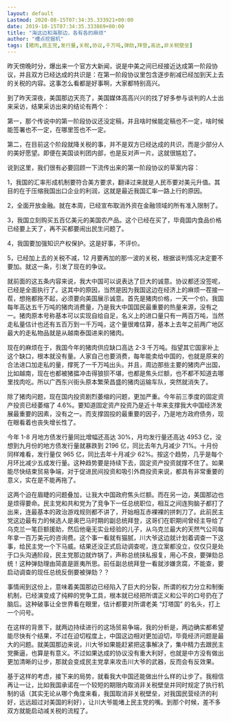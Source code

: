 ```yaml
---
layout: default
Lastmod: 2020-08-15T07:34:35.333921+00:00
date: 2019-10-15T07:34:35.333869+00:00
title: "海这边和海那边，各有各的麻烦"
author: "槽点挖掘机"
tags: [猪肉,民主党,发行量,关税,协议,千万吨,弹劾,拜登,高达,非关税壁垒]
---
```



昨天傍晚时分，爆出来一个官方大新闻，说是中美之间已经接近达成第一阶段协议，并且双方已经达成的共识是：在第一阶段协议里包含逐步削减已经加到天上去的关税的内容。这事怎么看都是好事啊，大家都特别高兴。

到了昨天深夜，美国那边天亮了，美国媒体高高兴兴的找了好多参与谈判的人士出来采访，结果采访出来的结论有两个：

第一，那个传说中的第一阶段协议还没定稿，并且啥时候能定稿也不一定，啥时候能签署也不一定，在哪里签也不一定。

第二，在目前这个阶段就降关税的事，并不是双方已经达成的共识，而是少部分人的美好愿望。即便在美国谈判团内部，也是反对声一片。这就很尴尬了。

说到这里，我们很有必要回顾一下流传出来的第一阶段协议的草案内容：

1，我国的汇率形成机制要符合美方要求，翻译过来就是人民币要对美元升值。其目的在于压缩我国出口企业的利润，这就是最近我国汇率一路上行的原因。

2，全面开放金融。就在本周，已经宣布取消外资在金融领域的所有准入限制了。

3，我国立刻购买五百亿美元的美国农产品。这个已经在买了，毕竟国内食品价格已经要上天了，再不买都要闹出民生问题了。

4，我国要加强知识产权保护。这是好事，不评价。

5，已经加上去的关税不减，12 月要再加的那一波的关税，根据谈判情况决定要不要加。就这一条，引发了现在的争议。

就前面的这五条内容来说，我大中国可以说表达了巨大的诚意。协议都还没签呢，已经是全面执行了。这其中的原因，当然是因为我国这边在经济上的麻烦一茬接一茬，想拖都拖不起，必须要向美国展示诚意。首先是猪肉价格，一天一个价。我国每年高达五千万吨的猪肉消费量，乃是我大中国国民最重要的热量来源，没有之一。猪肉原本号称基本可以实现自给自足，名义上的进口量只有一两百万吨，当然走私量估计也还有五百万到一千万吨，这个量很难估算，基本上去年之前两广地区最大的走私物品就是从越南泰国进来的猪肉。

现在的麻烦在于，我国今年的猪肉供应缺口高达 2-3 千万吨。指望其它国家补上这个缺口，根本就没有量。人家自己也要消费，每年能卖给中国的，也就是原来的合法进口加走私的量，撑死了一千万吨出头。并且，周边那些主要的猪肉产出国，比如越南，现在也都被猪揾冲击得狼狈不堪，也都是焦头烂额，也不都不知道去哪里找肉吃。所以广西东兴街头原本繁荣昌盛的猪肉运输车队，突然就消失了。

除了猪肉问题，现在国内投资剧烈萎缩的问题，更加严重。今年前三季度的固定资产投资已经萎缩了 4.6%。要知道固定资产投资乃是近十年来支撑我大中国经济发展最重要的因素，没有之一。而支撑固投的最重要的因子，乃是地方政府债务，现在眼看着也丧失增长性了。

今年 1-8 月地方债发行量同比增幅还高达 30%，月均发行量还高达 4953 亿，没想到九月份的地方债发行量就暴跌到 2196 亿，同比去年九月减少 71%。十月份同样难看，发行量仅 965 亿，同比去年十月减少 62%。按这个趋势，几乎是每个月环比减少五成发行量。这种趋势要是持续下去，固定资产投资就撑不住了。如果能尽快结束贸易争端，对于促进民间投资和吸引外商投资来说，都具有非常重要的意义，实在是不能再拖了。

这两个迫在眉睫的问题叠加，让我大中国政府焦头烂额。而在另一边，美国那边也是烦得要命。民主党和共和党为了竞争下一任总统职位，相互之间连狗脑子都打了出来，连最基本的政治游戏规则都不讲了，开始相互赤裸裸的拼刺刀了。此前民主党这边最有力的候选人是奥巴马时期的副总统拜登，这哥们在职期间曾经主导给了乌克兰一笔巨额援助，然后他毫无实业经验的儿子，从乌克兰最大的天然气公司每年拿一百万美元的咨询费。这个事一看就有猫腻，川大爷这边就计划着调查一下这事，给民主党一个下马威。结果还没正式启动调查呢，连立案都没立，仅仅只是处于口头沟通阶段，民主党那边就炸锅了，声称总统挟私报复，用心不良，要弹劾总统！这种弹劾理由简直是匪夷所思。前任副总统拜登一看就涉嫌贪腐，不能查，要启动调查的现任总统反倒要被弹劾？？

事情闹到这份上，意味着美国那边已经陷入了巨大的分裂，所谓的权力分立和制衡机制，已经演变成了纯粹的党争工具，根本就已经把所谓正义和公平的口号扔在了脑后。这种破事让全世界看在眼里，估计都要对所谓老美 “灯塔国” 的名头，打上一个问号。

在这样的背景下，就两边持续进行的这场贸易争端，我的分析是，两边确实都希望能尽快有个结果，不过在迫切程度上，中国这边相对更加迫切，毕竟经济问题是最大的问题。就美国那边来说，川大爷如果能赶紧把这事解决了，集中精力去跟民主党撕逼，也算是有意义。不过如果达成的协议没有重大利好，也就是中方没有做出更加清晰的让步，那就会变成民主党拿来攻击川大爷的武器，反而会有反效果。

基于这样的考虑，接下来的局势，就看我大中国还能做出什么样的让步了。我相信再让一让，比如我国承诺在一个较短的期限内取消非关税壁垒并同时规定了执行机制的话（其实无论从哪个角度来看，我国取消非关税壁垒，对我国民营经济的利好，远远超过对美国的利好），让川大爷能堵上民主党的嘴。到那个时候，差不多双方就能启动减关税的流程了。

